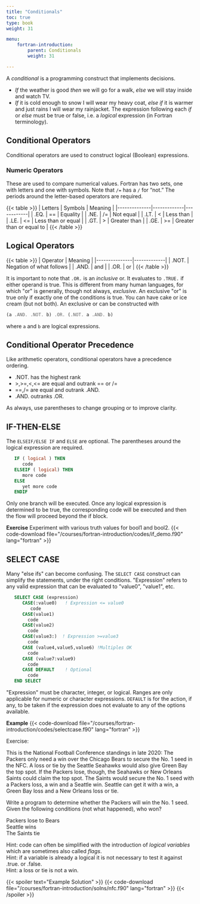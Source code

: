 ```yaml
---
title: "Conditionals"
toc: true
type: book
weight: 31

menu:
    fortran-introduction:
        parent: Conditionals
        weight: 31

---
```


A _conditional_ is a programming construct that implements decisions. 
* _If_ the weather is good _then_ we will go for a walk, _else_ we will stay inside and watch TV.  
* _If_ it is cold enough to snow I will wear my heavy coat, _else if_ it is warmer and just rains I will wear my rainjacket.
The expression following each _if_ or _else_ must be true or false, i.e. a _logical_ expression (in Fortran terminology).

## Conditional Operators

Conditional operators are used to construct logical (Boolean) expressions.

### Numeric Operators

These are used to compare numerical values.
Fortran has two sets, one with letters and one with symbols.  Note that `/=` has a `/` for “not.”  The periods around the letter-based operators are required.

{{< table >}}
|   Letters    |   Symbols   |   Meaning  |
|--------------|-------------|------------|
|   .EQ.       |   ==        |   Equality |
|   .NE.       |   /=        | Not equal  |
|   .LT.       |    <        | Less than  |
|   .LE.       |    <=       | Less than or equal  |
|   .GT.       |    >        | Greater than  |
|   .GE.       |    >=       | Greater than or equal to  |
{{< /table >}}

## Logical Operators

{{< table >}}
|   Operator    |   Meaning   |
|---------------|-------------|
|   .NOT.       |   Negation of what follows |
|   .AND.       |     and     |
|   .OR.        |     or      |
{{< /table >}}

It is important to note that `.OR.` is an _inclusive_ or.  It evaluates to `.TRUE.` if either operand is true.  This is different from many human languages, for which "or" is generally, though not always, _exclusive_.  An exclusive "or" is true only if exactly one of the conditions is true.
   You can have cake or ice cream (but not both).
An exclusive or can be constructed with 
```fortran
(a .AND. .NOT. b) .OR. (.NOT. a .AND. b)
```
where `a` and `b` are logical expressions.

## Conditional Operator Precedence

Like arithmetic operators, conditional operators have a precedence ordering.

* .NOT. has the highest rank
* \>,>=,<,<= are equal and outrank == or /=
* ==,/= are equal and outrank .AND.
* .AND. outranks .OR.

As always, use parentheses to change grouping or to improve clarity.

## IF-THEN-ELSE

The `ELSEIF/ELSE IF` and `ELSE` are optional. The parentheses around the logical expression are required.
```fortran
   IF ( logical ) THEN
      code
   ELSEIF ( logical) THEN
      more code
   ELSE
      yet more code
   ENDIF
```
Only one branch will be executed.  Once any logical expression is determined to be true, 
the corresponding code will be executed and then the flow will proceed beyond the if block.

**Exercise**
Experiment with various truth values for bool1 and bool2.
{{< code-download file="/courses/fortran-introduction/codes/if_demo.f90" lang="fortran" >}}

## SELECT CASE

Many "else ifs" can become confusing.  The `SELECT CASE` construct can simplify the statements, under the right conditions.  "Expression" refers to any valid
expression that can be evaluated to "value0", "value1", etc.
```fortran
   SELECT CASE (expression)
      CASE(:value0)   ! Expression <= value0
         code
      CASE(value1)
        code
      CASE(value2)
        code
      CASE(value3:)  ! Expression >=value3
        code
      CASE (value4,value5,value6) !Multiples OK
        code
      CASE (value7:value9)
        code
      CASE DEFAULT    ! Optional
        code
   END SELECT
```
"Expression" must be character, integer, or logical.
Ranges are only applicable for numeric or character expressions.
`DEFAULT` is for the action, if any, to be taken if the expression does not evaluate to any of the options available.

**Example**
{{< code-download file="/courses/fortran-introduction/codes/selectcase.f90" lang="fortran" >}}

Exercise:

This is the National Football Conference standings in late 2020:
   The Packers only need a win over the Chicago Bears to secure the No. 1 seed in the NFC. A loss or tie by the Seattle Seahawks would also give Green Bay the top spot.  If the Packers lose, though, the Seahawks or New Orleans Saints could claim the top spot. The Saints would secure the No. 1 seed with a Packers loss, a win and a Seattle win. Seattle can get it with a win, a Green Bay loss and a New Orleans loss or tie.

Write a program to determine whether the Packers will win the No. 1 seed.  Given the following conditions (not what happened), who won?

Packers lose to Bears
<br>
Seattle wins
<br>
The Saints tie 

Hint: code can often be simplified with the introduction of _logical variables_ which are sometimes also called _flags_.
<br>
Hint: if a variable is already a logical it is not necessary to test it against .true. or .false.
<br>
Hint: a loss or tie is not a win.

{{< spoiler text="Example Solution" >}}
{{< code-download file="/courses/fortran-introduction/solns/nfc.f90" lang="fortran" >}}
{{< /spoiler >}}
